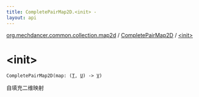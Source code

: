 ```yaml
---
title: CompletePairMap2D.<init> - 
layout: api
---
```


<div class='api-docs-breadcrumbs'><a href="../index.html">org.mechdancer.common.collection.map2d</a> / <a href="index.html">CompletePairMap2D</a> / <a href="./-init-.html">&lt;init&gt;</a></div>

# &lt;init&gt;

<div class="signature"><code><span class="identifier">CompletePairMap2D</span><span class="symbol">(</span><span class="parameterName" id="org.mechdancer.common.collection.map2d.CompletePairMap2D$<init>(kotlin.Function2((org.mechdancer.common.collection.map2d.CompletePairMap2D.T, org.mechdancer.common.collection.map2d.CompletePairMap2D.U, org.mechdancer.common.collection.map2d.CompletePairMap2D.V)))/map">map</span><span class="symbol">:</span>&nbsp;<span class="symbol">(</span><a href="index.html#T"><span class="identifier">T</span></a><span class="symbol">,</span>&nbsp;<a href="index.html#U"><span class="identifier">U</span></a><span class="symbol">)</span>&nbsp;<span class="symbol">-&gt;</span>&nbsp;<a href="index.html#V"><span class="identifier">V</span></a><span class="symbol">)</span></code></div>

自填充二维映射

